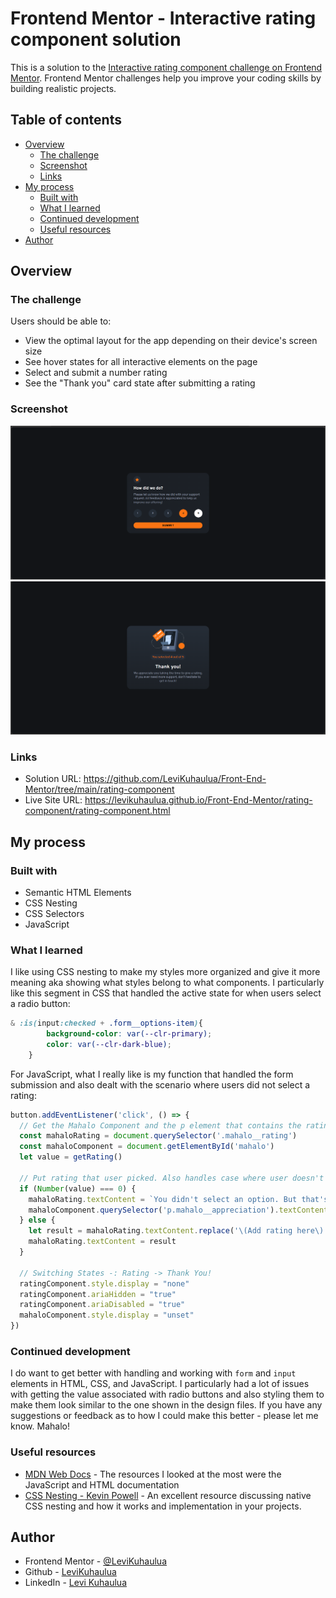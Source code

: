 # Frontend Mentor - Interactive rating component solution

This is a solution to the [Interactive rating component challenge on Frontend Mentor](https://www.frontendmentor.io/challenges/interactive-rating-component-koxpeBUmI). Frontend Mentor challenges help you improve your coding skills by building realistic projects. 

## Table of contents

- [Overview](#overview)
  - [The challenge](#the-challenge)
  - [Screenshot](#screenshot)
  - [Links](#links)
- [My process](#my-process)
  - [Built with](#built-with)
  - [What I learned](#what-i-learned)
  - [Continued development](#continued-development)
  - [Useful resources](#useful-resources)
- [Author](#author)

## Overview

### The challenge

Users should be able to:

- View the optimal layout for the app depending on their device's screen size
- See hover states for all interactive elements on the page
- Select and submit a number rating
- See the "Thank you" card state after submitting a rating

### Screenshot

![](images/screenshot-desktop%20and%20active.png)
![](images/screenshot-thankyou.png)


### Links

- Solution URL: https://github.com/LeviKuhaulua/Front-End-Mentor/tree/main/rating-component
- Live Site URL: https://levikuhaulua.github.io/Front-End-Mentor/rating-component/rating-component.html

## My process

### Built with

- Semantic HTML Elements 
- CSS Nesting 
- CSS Selectors 
- JavaScript


### What I learned

I like using CSS nesting to make my styles more organized and give it more meaning aka showing what styles belong to what components. I particularly like this segment in CSS that handled the active state for when users select a radio button:  

```css
& :is(input:checked + .form__options-item){
        background-color: var(--clr-primary); 
        color: var(--clr-dark-blue); 
    }
```

For JavaScript, what I really like is my function that handled the form submission and also dealt with the scenario where users did not select a rating: 

```javascript
button.addEventListener('click', () => {
  // Get the Mahalo Component and the p element that contains the rating
  const mahaloRating = document.querySelector('.mahalo__rating')
  const mahaloComponent = document.getElementById('mahalo')
  let value = getRating()

  // Put rating that user picked. Also handles case where user doesn't rate
  if (Number(value) === 0) {
    mahaloRating.textContent = `You didn't select an option. But that's okay!`
    mahaloComponent.querySelector('p.mahalo__appreciation').textContent = `We hope that you liked it. BUT... if you do have questions / concerns, feel free to get in touch with us`
  } else {
    let result = mahaloRating.textContent.replace('\(Add rating here\)', value)
    mahaloRating.textContent = result
  }
  
  // Switching States -: Rating -> Thank You!
  ratingComponent.style.display = "none"
  ratingComponent.ariaHidden = "true" 
  ratingComponent.ariaDisabled = "true" 
  mahaloComponent.style.display = "unset"
})
```

### Continued development

I do want to get better with handling and working with `form` and `input` elements in HTML, CSS, and JavaScript. I particularly had a lot of issues with getting the value associated with radio buttons and also styling them to make them look similar to the one shown in the design files. If you have any suggestions or feedback as to how I could make this better - please let me know. Mahalo!

### Useful resources

- [MDN Web Docs](https://developer.mozilla.org/en-US/docs/Web) - The resources I looked at the most were the JavaScript and HTML documentation
- [CSS Nesting - Kevin Powell](https://youtu.be/YnWPeA6l5UE?si=kRvyOVui9NHMcgPm) - An excellent resource discussing native CSS nesting and how it works and implementation in your projects. 

## Author

- Frontend Mentor - [@LeviKuhaulua](https://www.frontendmentor.io/profile/LeviKuhaulua)
- Github - [LeviKuhaulua](https://github.com/LeviKuhaulua)
- LinkedIn - [Levi Kuhaulua](www.linkedin.com/in/levi-kuhaulua)

